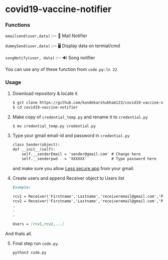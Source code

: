 # covid19-vaccine-notifier


### Functions

`emailsend(user,data)`      :-- 📧 Mail Notifier 

`dummySend(user,data)`      :-- 🖥️ Display data on termial/cmd  

`songNotify(user, data)`    :-- 🔊 Song notifier 


You can use any of these function from `code.py:ln 22`

### Usage

1. Download repository & locate it

    ```markdown
    $ git clone https://github.com/kondekarshubham123/covid19-vaccine-notifier.git
    $ cd covid19-vaccine-notifier
    ```


2. Make copy of `credential_temp.py` and rename it to `credential.py`

    ```markdown
    $ mv credential_temp.py credential.py
    ```


3. Type your gmail email-id and password in `credential.py`

    ```markdown
    class Sender(object):
    def __init__(self):
        self.__senderEmail = 'sender@gmail.com' # Change here
        self.__senderpwd   = 'XXXXXX'           # Type password here
    ```
    
    and make sure you allow [Less secure app](https://myaccount.google.com/lesssecureapps) from your gmail.
    

4. Create users and append Receiver object to Users list

    ```markdown
    Example: 
    
    rcv1 = Receiver('Firstname','Lastname','receiveremail@gmail.com','Pincode','DD-MM-YYYY')
    rcv2 = Receiver('Firstname','Lastname','receiveremail@gmail.com','Pincode','DD-MM-YYYY')
    .
    .
    .
    
    Users = [rcv1,rcv2,...]
    ```
    
And thats all.


5. Final step run `code.py`.

    ```markdown
    python3 code.py
    ```
